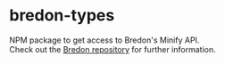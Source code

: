 # bredon-types

NPM package to get access to Bredon's Minify API.<br>
Check out the [Bredon repository](https://github.com/rofrischmann/bredon) for further information.